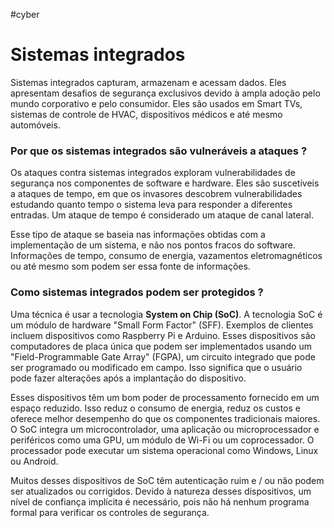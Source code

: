#cyber 
# Sistemas integrados

Sistemas integrados capturam, armazenam e acessam dados. Eles apresentam desafios de segurança exclusivos devido à ampla adoção pelo mundo corporativo e pelo consumidor. Eles são usados em Smart TVs, sistemas de controle de HVAC, dispositivos médicos e até mesmo automóveis.

### Por que os sistemas integrados são vulneráveis a ataques ?

Os ataques contra sistemas integrados exploram vulnerabilidades de segurança nos componentes de software e hardware. Eles são suscetíveis a ataques de tempo, em que os invasores descobrem vulnerabilidades estudando quanto tempo o sistema leva para responder a diferentes entradas. Um ataque de tempo é considerado um ataque de canal lateral.

Esse tipo de ataque se baseia nas informações obtidas com a implementação de um sistema, e não nos pontos fracos do software. Informações de tempo, consumo de energia, vazamentos eletromagnéticos ou até mesmo som podem ser essa fonte de informações.

### Como sistemas integrados podem ser protegidos ?

Uma técnica é usar a tecnologia **System on Chip (SoC)**. A tecnologia SoC é um módulo de hardware "Small Form Factor" (SFF). Exemplos de clientes incluem dispositivos como Raspberry Pi e Arduino. Esses dispositivos são computadores de placa única que podem ser implementados usando um "Field-Programmable Gate Array" (FGPA), um circuito integrado que pode ser programado ou modificado em campo. Isso significa que o usuário pode fazer alterações após a implantação do dispositivo.

Esses dispositivos têm um bom poder de processamento fornecido em um espaço reduzido. Isso reduz o consumo de energia, reduz os custos e oferece melhor desempenho do que os componentes tradicionais maiores. O SoC integra um microcontrolador, uma aplicação ou microprocessador e periféricos como uma GPU, um módulo de Wi-Fi ou um coprocessador. O processador pode executar um sistema operacional como Windows, Linux ou Android.

Muitos desses dispositivos de SoC têm autenticação ruim e / ou não podem ser atualizados ou corrigidos. Devido à natureza desses dispositivos, um nível de confiança implícita é necessário, pois não há nenhum programa formal para verificar os controles de segurança.



























